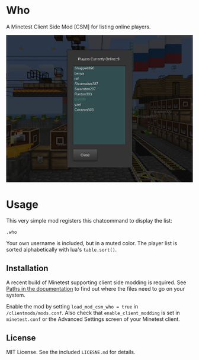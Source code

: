 # Who

A Minetest Client Side Mod [CSM] for listing online players.

![Viewing Online Players](/screenshot.jpg?raw=true "Viewing Online Players")

# Usage

This very simple mod registers this chatcommand to display the list:

```
.who
```

Your own username is included, but in a muted color. The player list is sorted alphabetically with lua's `table.sort()`.

## Installation

A recent build of Minetest supporting client side modding is required. See [Paths in the documentation](https://github.com/minetest/minetest/blob/master/doc/client_lua_api.md#paths) to find out where the files need to go on your system.

Enable the mod by setting `load_mod_csm_who = true` in `/clientmods/mods.conf`. Also check that `enable_client_modding` is set in `minetest.conf` or the Advanced Settings screen of your Minetest client.

## License

MIT License. See the included `LICESNE.md` for details.
